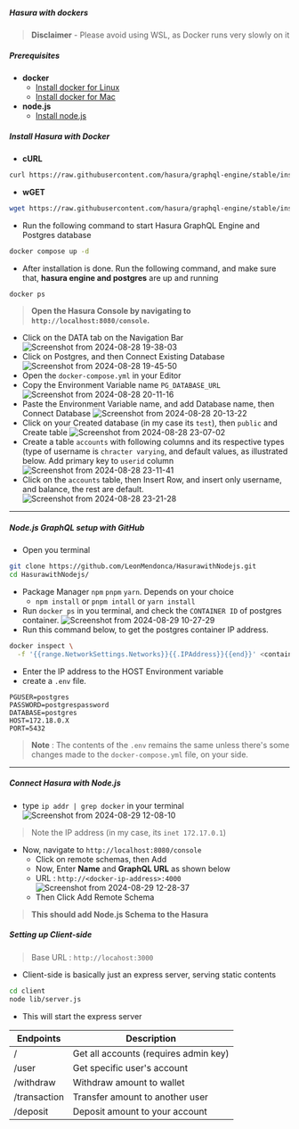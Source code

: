 ##### Hasura with dockers

>**Disclaimer** - Please avoid using WSL, as Docker runs very slowly on it
##### Prerequisites
- **docker** 
 	- [Install docker for Linux](https://docs.docker.com/engine/install/)
 	- [Install docker for Mac](https://docs.docker.com/desktop/install/mac-install/)
- **node.js**
	- [Install node.js](https://nodejs.org/en/download/package-manager)

##### Install Hasura with Docker
- **cURL**
```bash
curl https://raw.githubusercontent.com/hasura/graphql-engine/stable/install-manifests/docker-compose/docker-compose.yaml -o docker-compose.yml
```
- **wGET**
```bash
wget https://raw.githubusercontent.com/hasura/graphql-engine/stable/install-manifests/docker-compose/docker-compose.yaml
```
- Run the following command to start Hasura GraphQL Engine and Postgres database
```bash
docker compose up -d
```
- After installation is done. Run the following command, and make sure that, **hasura engine and postgres** are up and running
```bash
docker ps
```
> **Open the Hasura Console by navigating to `http://localhost:8080/console`.**

- Click on the DATA tab on the Navigation Bar
![Screenshot from 2024-08-28 19-38-03](https://github.com/user-attachments/assets/efad1df5-de7f-4a19-a88d-14edbb9ddb1d)
- Click on Postgres, and then Connect Existing Database
![Screenshot from 2024-08-28 19-45-50](https://github.com/user-attachments/assets/0e24ca71-21cf-42f3-bf55-9852ff3017b1)
- Open the `docker-compose.yml` in your Editor
- Copy the Environment Variable name `PG_DATABASE_URL`
![Screenshot from 2024-08-28 20-11-16](https://github.com/user-attachments/assets/dc357d74-87c6-4319-bbd3-4ee10ab39cc7)
- Paste the Environment Variable name, and add Database name, then Connect Database
![Screenshot from 2024-08-28 20-13-22](https://github.com/user-attachments/assets/c51ef426-c33f-4685-864c-c2365a1ea58b)
- Click on your Created database (in my case its `test`), then `public` and Create table
![Screenshot from 2024-08-28 23-07-02](https://github.com/user-attachments/assets/ff4694aa-ce9f-4139-a7c2-ce8226e3ef06)
- Create a table `accounts` with following columns and its respective types (type of username is `chracter varying`, and default values, as illustrated below. Add primary key to `userid` column
![Screenshot from 2024-08-28 23-11-41](https://github.com/user-attachments/assets/c853bd2f-5d72-4abe-92ac-9860442a01a4)
- Click on the `accounts` table, then Insert Row, and insert only username, and balance, the rest are default.
![Screenshot from 2024-08-28 23-21-28](https://github.com/user-attachments/assets/066e700c-e707-4baf-b1b3-2d0b4caad98f)
---
##### Node.js GraphQL setup with GitHub
- Open you terminal
```bash
git clone https://github.com/LeonMendonca/HasurawithNodejs.git
cd HasurawithNodejs/
```
- Package Manager `npm` `pnpm` `yarn`. Depends on your choice
	- `npm install` or `pnpm intall` or `yarn install`
- Run `docker ps` in you terminal, and check the `CONTAINER ID` of postgres container.
![Screenshot from 2024-08-29 10-27-29](https://github.com/user-attachments/assets/f260f5d1-8af0-4a75-aaad-2ca87e783d06)
- Run this command below, to get the postgres container IP address.
```bash
docker inspect \
  -f '{{range.NetworkSettings.Networks}}{{.IPAddress}}{{end}}' <container_name_or_id>
```
- Enter the IP address to the HOST Environment variable
- create a `.env` file.
```
PGUSER=postgres
PASSWORD=postgrespassword
DATABASE=postgres
HOST=172.18.0.X
PORT=5432
```
> **Note** : The contents of the `.env` remains the same unless there's some changes made to the `docker-compose.yml` file, on your side.
---
##### Connect Hasura with Node.js
- type `ip addr | grep docker` in your terminal
![Screenshot from 2024-08-29 12-08-10](https://github.com/user-attachments/assets/23de53a9-cf8a-40cb-97f3-d611ab564819)
> Note the IP address (in my case, its `inet 172.17.0.1`)
- Now, navigate to `http://localhost:8080/console`
	- Click on remote schemas, then Add
	- Now, Enter **Name** and **GraphQL URL** as shown below 
	- URL : `http://<docker-ip-address>:4000`
![Screenshot from 2024-08-29 12-28-37](https://github.com/user-attachments/assets/b649eab9-abf4-45a8-8381-8f80757f6589)
	- Then Click Add Remote Schema
> **This should add Node.js Schema to the Hasura**

##### Setting up Client-side
> Base URL : `http://locahost:3000`
- Client-side is basically just an express server, serving static contents
```bash
cd client
node lib/server.js
```
- This will start the express server

| Endpoints    | Description                           |
| ------------ | ------------------------------------- |
| /            | Get all accounts (requires admin key) |
| /user        | Get specific user's account           |
| /withdraw    | Withdraw amount to wallet             |
| /transaction | Transfer amount to another user       |
| /deposit     | Deposit amount to your account        |

